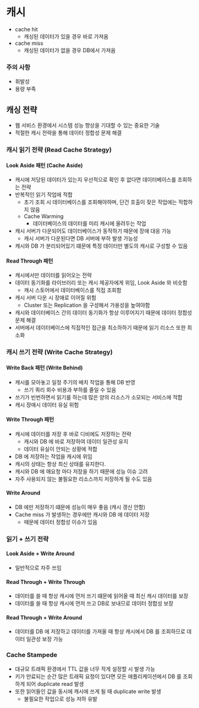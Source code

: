 # 캐시

- cache hit
  - 캐싱된 데이터가 있을 경우 바로 가져옴
- cache miss
  - 캐싱된 데이터가 없을 경우 DB에서 가져옴

### 주의 사항
- 휘발성
- 용량 부족 

## 캐싱 전략

- 웹 서비스 환경에서 시스템 성능 향상을 기대할 수 있는 중요한 기술
- 적절한 캐시 전략을 통해 데이터 정합성 문제 해결

### 캐시 읽기 전략 (Read Cache Strategy)

#### Look Aside 패턴 (Cache Aside)
- 캐시에 저당된 데이터가 있는지 우선적으로 확인 후 없다면 데이터베이스를 조회하는 전략
- 반복적인 읽기 작업에 적합
  - 초기 조회 시 데이터베이스를 조회해야하며, 단건 호출이 잦은 작업에는 적합하지 않음
  - Cache Warming
    - 데이터베이스의 데이터를 미리 캐시에 올려두는 작업
- 캐시 서버가 다운되어도 데이터베이스가 동작하기 때문에 장애 대응 가능
  - 캐시 서버가 다운된다면 DB 서버에 부하 발생 가능성
- 캐시와 DB 가 분리되어있기 떄문에 특정 데이터만 별도의 캐시로 구성할 수 있음

#### Read Through 패턴
- 캐시에서만 데이터를 읽어오는 전략
- 데이터 동기화를 라이브러리 또는 캐시 제공자에게 위임, Look Aside 와 비슷함
  - 캐시 스토어에서 데이터베이스를 직접 조회함
- 캐시 서버 다운 시 장애로 이어질 위험
  - Cluster 또는 Replication 을 구성해서 가용성을 높여야함
- 캐시와 데이터베이스 간의 데이터 동기화가 항상 이루어지기 때문에 데이터 정합성 문제 해결
- 서버에서 데이터베이스에 직접적인 접근을 최소하하기 때문에 읽기 리소스 또한 최소화

### 캐시 쓰기 전략 (Write Cache Strategy)

#### Write Back 패턴 (Write Behind)
- 캐시를 모아놓고 일정 주기의 배치 작업을 통해 DB 반영
  - 쓰기 쿼리 회수 비용과 부하를 줄일 수 있음
- 쓰기가 빈번하면서 읽기를 하는데 많은 양의 리소스가 소모되는 서비스에 적합
- 캐시 장애시 데이터 유실 위험

#### Write Through 패턴
- 캐시에 데이터를 저장 후 바로 디비에도 저장하는 전략
  - 캐시와 DB 에 바로 저장하여 데이터 일관성 유지
  - 데이터 유실이 안되는 상황에 적합
- DB 에 저장하는 작업을 캐시에 위임
- 캐시의 상태는 항상 최신 상태를 유지한다.
- 캐시와 DB 에 매요청 마다 저장을 하기 때문에 성능 이슈 고려
- 자주 사용되지 않는 불필요한 리소스까지 저장하게 될 수도 있음

#### Write Around
- DB 에만 저장하기 떄문에 성능이 매우 좋음 (캐시 갱신 안함)
- Cache miss 가 발생하는 경우에만 캐시와 DB 에 데이터 저장
  - 때문에 데이터 정합성 이슈가 있음

### 읽기 + 쓰기 전략

#### Look Aside + Write Around
- 일반적으로 자주 쓰임

#### Read Through + Write Through
- 데이터를 쓸 때 항상 캐시에 먼저 쓰기 떄문에 읽어올 때 최신 캐시 데이터를 보장
- 데이터를 쓸 때 항상 캐시에 먼저 쓰고 DB로 보내므로 데이터 정합성 보장

#### Read Through + Write Around
- 데이터를 DB 에 저장하고 데이터를 가져올 때 항상 캐시에서 DB 를 조회하므로 데이터 일관성 보장 가능

### Cache Stampede

- 대규모 트래픽 환경에서 TTL 값을 너무 작게 설정할 시 발생 가능
- 키가 만료되는 순간 많은 트래픽 요청이 있다면 모든 애플리케이션에서 DB 를 조회하게 되어 duplicate read 발생
- 또한 읽어들인 값을 동시에 캐시에 쓰게 될 때 duplicate write 발생
  - 불필요한 작업으로 성능 저하 유발 
